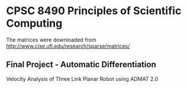# CPSC 8490 Principles of Scientific Computing

The matrices were downloaded from http://www.cise.ufl.edu/research/sparse/matrices/

## Final Project - Automatic Differentiation

Velocity Analysis of Three Link Planar Robot using ADMAT 2.0
